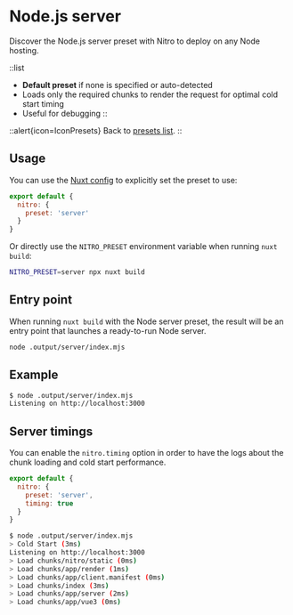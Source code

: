 # Node.js server

Discover the Node.js server preset with Nitro to deploy on any Node hosting.

::list

- **Default preset** if none is specified or auto-detected <br>
- Loads only the required chunks to render the request for optimal cold start timing <br>
- Useful for debugging
::

::alert{icon=IconPresets}
Back to [presets list](/docs/deployment/presets).
::

## Usage

You can use the [Nuxt config](/docs/directory-structure/nuxt.config) to explicitly set the preset to use:

```js [nuxt.config.js|ts]
export default {
  nitro: {
    preset: 'server'
  }
}
```

Or directly use the `NITRO_PRESET` environment variable when running `nuxt build`:

```bash
NITRO_PRESET=server npx nuxt build
```

## Entry point

When running `nuxt build` with the Node server preset, the result will be an entry point that launches a ready-to-run Node server.

```bash
node .output/server/index.mjs
```

## Example

```bash
$ node .output/server/index.mjs
Listening on http://localhost:3000
```

## Server timings

You can enable the `nitro.timing` option in order to have the logs about the chunk loading and cold start performance.

```js [nuxt.config.js|ts]
export default {
  nitro: {
    preset: 'server',
    timing: true
  }
}
```

```bash
$ node .output/server/index.mjs
> Cold Start (3ms)
Listening on http://localhost:3000
> Load chunks/nitro/static (0ms)
> Load chunks/app/render (1ms)
> Load chunks/app/client.manifest (0ms)
> Load chunks/index (3ms)
> Load chunks/app/server (2ms)
> Load chunks/app/vue3 (0ms)
```

